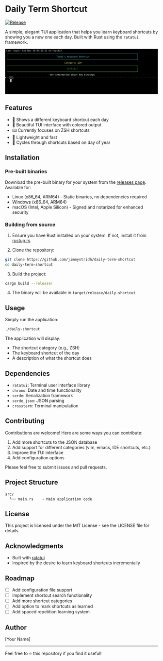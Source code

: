 # Daily Term Shortcut

[![Release](https://github.com/jimmystridh/daily-term-shortcut/actions/workflows/release.yml/badge.svg)](https://github.com/jimmystridh/daily-term-shortcut/actions/workflows/release.yml)

A simple, elegant TUI application that helps you learn keyboard shortcuts by showing you a new one each day. Built with Rust using the `ratatui` framework.

![screenshot](screenshot.png)

## Features

- 📅 Shows a different keyboard shortcut each day
- 🎨 Beautiful TUI interface with colored output
- ⌨️ Currently focuses on ZSH shortcuts
- 🚀 Lightweight and fast
- 🔄 Cycles through shortcuts based on day of year

## Installation

### Pre-built binaries

Download the pre-built binary for your system from the [releases page](https://github.com/jimmystridh/daily-term-shortcut/releases). Available for:

- Linux (x86_64, ARM64) - Static binaries, no dependencies required
- Windows (x86_64, ARM64)
- macOS (Intel, Apple Silicon) - Signed and notarized for enhanced security

### Building from source

1. Ensure you have Rust installed on your system. If not, install it from [rustup.rs](https://rustup.rs/).

2. Clone the repository:
```bash
git clone https://github.com/jimmystridh/daily-term-shortcut
cd daily-term-shortcut
```

3. Build the project:
```bash
cargo build --release!
```

4. The binary will be available in `target/release/daily-shortcut`

## Usage

Simply run the application:

```bash
./daily-shortcut
```

The application will display:
- The shortcut category (e.g., ZSH)
- The keyboard shortcut of the day
- A description of what the shortcut does

## Dependencies

- `ratatui`: Terminal user interface library
- `chrono`: Date and time functionality
- `serde`: Serialization framework
- `serde_json`: JSON parsing
- `crossterm`: Terminal manipulation

## Contributing

Contributions are welcome! Here are some ways you can contribute:

1. Add more shortcuts to the JSON database
2. Add support for different categories (vim, emacs, IDE shortcuts, etc.)
3. Improve the TUI interface
4. Add configuration options

Please feel free to submit issues and pull requests.

## Project Structure

```
src/
  └── main.rs    - Main application code
```

## License

This project is licensed under the MIT License - see the LICENSE file for details.

## Acknowledgments

- Built with [ratatui](https://github.com/tui-rs-revival/ratatui)
- Inspired by the desire to learn keyboard shortcuts incrementally

## Roadmap

- [ ] Add configuration file support
- [ ] Implement shortcut search functionality
- [ ] Add more shortcut categories
- [ ] Add option to mark shortcuts as learned
- [ ] Add spaced repetition learning system

## Author

[Your Name]

---
Feel free to ⭐ this repository if you find it useful!